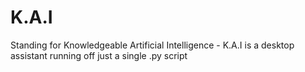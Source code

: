 # K.A.I
Standing for Knowledgeable Artificial Intelligence - K.A.I is a desktop assistant running off just a single .py script
